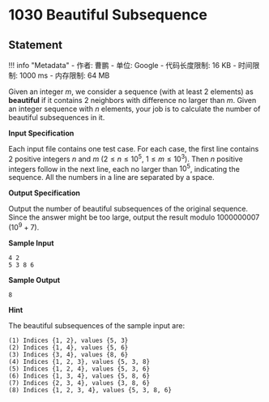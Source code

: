 
# 1030 Beautiful Subsequence

## Statement

!!! info "Metadata"
    - 作者: 曹鹏
    - 单位: Google
    - 代码长度限制: 16 KB
    - 时间限制: 1000 ms
    - 内存限制: 64 MB

Given an integer $m$, we consider a sequence (with at least 2 elements) as **beautiful** if it contains 2 neighbors with difference no larger than $m$. Given an integer sequence with $n$ elements, your job is to calculate the number of beautiful subsequences in it. 

**Input Specification**

Each input file contains one test case.  For each case, the first line contains 2 positive integers $n$ and $m$ ($2 \le n \le 10^5$, $1 \le m \le 10^3$). Then $n$ positive integers follow in the next line, each no larger than $10^5$, indicating the sequence.  All the numbers in a line are separated by a space.

**Output Specification**

Output the number of beautiful subsequences of the original sequence. Since the answer might be too large, output the result modulo 1000000007 ($10^9 + 7$).

**Sample Input**
```plaintext
4 2
5 3 8 6
```

**Sample Output**
```plaintext
8
```

**Hint**

The beautiful subsequences of the sample input are:

```
(1) Indices {1, 2}, values {5, 3}
(2) Indices {1, 4}, values {5, 6}
(3) Indices {3, 4}, values {8, 6}
(4) Indices {1, 2, 3}, values {5, 3, 8}
(5) Indices {1, 2, 4}, values {5, 3, 6}
(6) Indices {1, 3, 4}, values {5, 8, 6}
(7) Indices {2, 3, 4}, values {3, 8, 6}
(8) Indices {1, 2, 3, 4}, values {5, 3, 8, 6}
```

